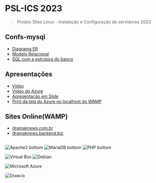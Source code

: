 # PSL-ICS 2023
> Projeto Sites Linux - Instalação e Configuração de servidores 2023

## Confs-mysql
- [Diagrama ER](./confs-mysql/DER.jpeg)
- [Modelo Relacional](./confs-mysql/ModeloRelacional.jpeg)
- [SQL com a estrutura do banco](./confs-mysql/estrutura_bd.sql)

## Apresentações
- [Vídeo](https://youtu.be/C3h5zZBxqBI?si=krmOi_Ck9gUWwjp0)
- [Vídeo do Azure](https://youtu.be/nC8gmWpq4nE)
- [Apresentação em Slide](https://docs.google.com/presentation/d/1QPW3CmunJjaMgMAWBxxulVTeMCg9_qOblVGvjVvEsao/edit?usp=sharing)
- [Print da tela do Azure no localhost do WAMP](./apresentações/Screenshot(4).png)

## Sites Online(WAMP)
- [dramaknews.com.br](http://dramaknewscom.sytes.net)
- [dramaknews.backend.biz](http://dramaknewsbackend.sytes.net)

##


![Apache2 bottom](https://img.shields.io/badge/Apache2-white?logo=apache&&logoColor=D22128&style=for-the-badge)
![MariaDB bottom](https://img.shields.io/badge/MariaDB-C0765A?logo=mariadbfoundation&logoColor=1F305F&style=for-the-badge)
![PHP bottom](https://img.shields.io/badge/PHP-777BB4?logo=php&logoColor=white&style=for-the-badge)

![Virtual Box](https://img.shields.io/badge/Virtual%20Box-183A61?logo=virtualbox&logoColor=white&style=for-the-badge)
![Debian](https://img.shields.io/badge/Debian-white?logo=debian&logoColor=A81D33&style=for-the-badge)

![Microsoft Azure](https://img.shields.io/badge/Microsoft%20Azure-0078D4?logo=microsoftazure&logoColor=white&style=for-the-badge)

![Draw.io](https://img.shields.io/badge/-Draw.io-orange?logo=diagramsdotnet&logoColor=white&style=for-the-badge)



